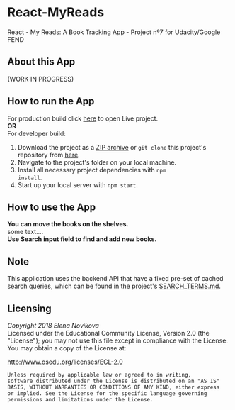 # React-MyReads
React - My Reads: A Book Tracking App - Project nº7 for Udacity/Google FEND
## About this App
(WORK IN PROGRESS)
## How to run the App
For production build click [here](https://elenanovikova.github.io/React-MyReads/build) to open Live project.
<br> **OR** <br>
For developer build:
1. Download the project as a [ZIP archive](https://github.com/ElenaNovikova/React-MyReads/archive/master.zip) or <code>git clone</code> this project's repository from [here](https://github.com/ElenaNovikova/React-MyReads.git).
2. Navigate to the project's folder on your local machine.
3. Install all necessary project dependencies with <code>npm install</code>.
4. Start up your local server with <code>npm start</code>.
## How to use the App
<strong>You can move the books on the shelves.</strong><br>
some text....<br>
<strong>Use Search input field to find and add new books.</strong>
## Note
This application uses the backend API that have a fixed pre-set of cached search queries, which can be found in the project's [SEARCH_TERMS.md](https://github.com/ElenaNovikova/React-MyReads/blob/master/SEARCH_TERMS.md).
## Licensing
*Copyright 2018 Elena Novikova* <br>
Licensed under the Educational Community License, Version 2.0 (the "License"); you may not use this file except in compliance with the License. You may obtain a copy of the License at:

http://www.osedu.org/licenses/ECL-2.0

	Unless required by applicable law or agreed to in writing,
	software distributed under the License is distributed on an "AS IS"
	BASIS, WITHOUT WARRANTIES OR CONDITIONS OF ANY KIND, either express
	or implied. See the License for the specific language governing
	permissions and limitations under the License.
